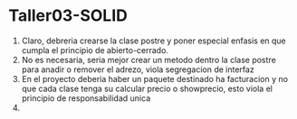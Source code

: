 # Taller03-SOLID
1) Claro, debreria crearse la clase postre y poner especial enfasis en que cumpla el principio de abierto-cerrado.
2) No es necesaria, seria mejor crear un metodo dentro la clase postre para anadir o remover el adrezo, viola segregacion de interfaz
3) En el proyecto deberia haber un paquete destinado ha facturacion y no que cada clase tenga su calcular precio o showprecio, esto viola el principio de responsabilidad unica
4)
